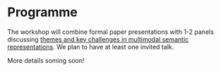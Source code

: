 # Programme

The workshop will combine formal paper presentations with 1-2 panels discussing [themes and key challenges in multimodal semantic representations]("/submissions"). We plan to have at least one invited talk.

More details soming soon!
